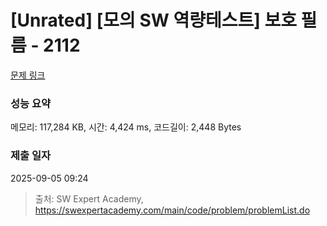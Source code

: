 # [Unrated] [모의 SW 역량테스트] 보호 필름 - 2112 

[문제 링크](https://swexpertacademy.com/main/code/problem/problemDetail.do?contestProbId=AV5V1SYKAaUDFAWu) 

### 성능 요약

메모리: 117,284 KB, 시간: 4,424 ms, 코드길이: 2,448 Bytes

### 제출 일자

2025-09-05 09:24



> 출처: SW Expert Academy, https://swexpertacademy.com/main/code/problem/problemList.do